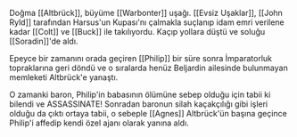 ---
---  
  
Doğma [[Altbrück]], büyüme [[Warbonter]] uşağı. [[Evsiz Uşaklar]], [[John Ryld]] tarafından Harsus'un Kupası'nı çalmakla suçlanıp idam emri verilene kadar [[Colt]] ve [[Buck]] ile takılıyordu. Kaçıp yollara düştü ve soluğu [[Soradin]]'de aldı.  
  
Epeyce bir zamanını orada geçiren [[Philip]] bir süre sonra İmparatorluk topraklarına geri döndü ve o sıralarda henüz Beljardin ailesinde bulunmayan memleketi Altbrück'e yanaştı.  
  
O zamanki baron, Philip'in babasının ölümüne sebep olduğu için tabii ki bilendi ve ASSASSINATE! Sonradan baronun silah kaçakçılığı gibi işleri olduğu da çıktı ortaya tabii, o sebeple [[Agnes]] Altbrück'ün başına geçince Philip'i affedip kendi özel ajanı olarak yanına aldı.